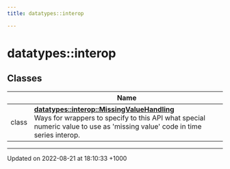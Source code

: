 ```yaml
---
title: datatypes::interop

---
```


# datatypes::interop



## Classes

|                | Name           |
| -------------- | -------------- |
| class | **[datatypes::interop::MissingValueHandling](/uchronia-ts-doc/cpp/Classes/classdatatypes_1_1interop_1_1MissingValueHandling/)** <br>Ways for wrappers to specify to this API what special numeric value to use as 'missing value' code in time series interop.  |






-------------------------------

Updated on 2022-08-21 at 18:10:33 +1000
